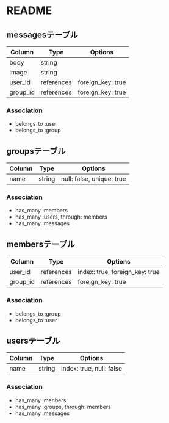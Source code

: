 # README

## messagesテーブル

|Column|Type|Options|
|------|----|-------|
|body|string|
|image|string|
|user_id|references|foreign_key: true|
|group_id|references|foreign_key: true|

### Association
- belongs_to :user
- belongs_to :group


## groupsテーブル

|Column|Type|Options|
|------|----|-------|
|name|string| null: false, unique: true|

### Association
- has_many :members
- has_many :users, through: members
- has_many :messages



## membersテーブル

|Column|Type|Options|
|------|----|-------|
|user_id|references|index: true, foreign_key: true|
|group_id|references|foreign_key: true|

### Association
- belongs_to :group
- belongs_to :user


## usersテーブル

|Column|Type|Options|
|------|----|-------|
|name|string|index: true, null: false|

### Association
- has_many :menbers
- has_many :groups, through: members
- has_many :messages


